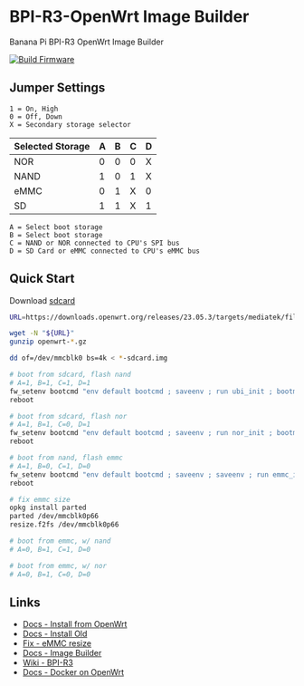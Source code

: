 # BPI-R3-OpenWrt Image Builder

Banana Pi BPI-R3 OpenWrt Image Builder

[![Build Firmware](https://github.com/codekow/bpi-r3-openwrt/actions/workflows/bpi-r3-23.05.yml/badge.svg)](https://github.com/codekow/bpi-r3-openwrt/actions/workflows/bpi-r3-23.05.yml)

## Jumper Settings

```
1 = On, High
0 = Off, Down
X = Secondary storage selector
```

| Selected Storage | A | B | C | D |
|-|-|-|-|-|
| NOR  | 0 | 0 | 0 | X |
| NAND | 1 | 0 | 1 | X |
| eMMC | 0 | 1 | X | 0 |
| SD   | 1 | 1 | X | 1 |

```
A = Select boot storage
B = Select boot storage
C = NAND or NOR connected to CPU's SPI bus
D = SD Card or eMMC connected to CPU's eMMC bus
```

## Quick Start

Download [sdcard](https://downloads.openwrt.org/releases/23.05.3/targets/mediatek/filogic/openwrt-23.05.3-mediatek-filogic-bananapi_bpi-r3-sdcard.img.gz)

```sh
URL=https://downloads.openwrt.org/releases/23.05.3/targets/mediatek/filogic/openwrt-23.05.3-mediatek-filogic-bananapi_bpi-r3-sdcard.img.gz

wget -N "${URL}"
gunzip openwrt-*.gz

dd of=/dev/mmcblk0 bs=4k < *-sdcard.img
```

```sh
# boot from sdcard, flash nand
# A=1, B=1, C=1, D=1
fw_setenv bootcmd "env default bootcmd ; saveenv ; run ubi_init ; bootmenu 0"
reboot

# boot from sdcard, flash nor
# A=1, B=1, C=0, D=1
fw_setenv bootcmd "env default bootcmd ; saveenv ; run nor_init ; bootmenu 0"
reboot
```

```sh
# boot from nand, flash emmc
# A=1, B=0, C=1, D=0
fw_setenv bootcmd "env default bootcmd ; saveenv ; saveenv ; run emmc_init ; bootmenu 0"
reboot
```

```sh
# fix emmc size
opkg install parted
parted /dev/mmcblk0p66
resize.f2fs /dev/mmcblk0p66
```

```sh
# boot from emmc, w/ nand
# A=0, B=1, C=1, D=0

# boot from emmc, w/ nor
# A=0, B=1, C=0, D=0
```

## Links

- [Docs - Install from OpenWrt](https://openwrt.org/toh/sinovoip/bananapi_bpi-r3)
- [Docs - Install Old](https://forum.banana-pi.org/t/banana-pi-bpi-r3-openwrt-image/13236/4)
- [Fix - eMMC resize](https://forum.banana-pi.org/t/bpi-r3-how-to-flash-openwrt-snapshot-on-emmc/14055/5)
- [Docs - Image Builder](https://openwrt.org/docs/guide-user/additional-software/imagebuilder#using_the_image_builder)
- [Wiki - BPI-R3](https://wiki.banana-pi.org/Getting_Started_with_BPI-R3)
- [Docs - Docker on OpenWrt](https://openwrt.org/docs/guide-user/virtualization/docker_host)
